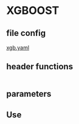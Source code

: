 # XGBOOST
## file config
[xgb.yaml](../Config/xgb.yaml)

## header functions

~~~

~~~
## parameters


## Use
